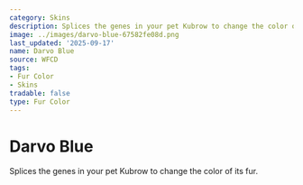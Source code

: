 ```yaml
---
category: Skins
description: Splices the genes in your pet Kubrow to change the color of its fur.
image: ../images/darvo-blue-67582fe08d.png
last_updated: '2025-09-17'
name: Darvo Blue
source: WFCD
tags:
- Fur Color
- Skins
tradable: false
type: Fur Color
---
```


# Darvo Blue

Splices the genes in your pet Kubrow to change the color of its fur.

